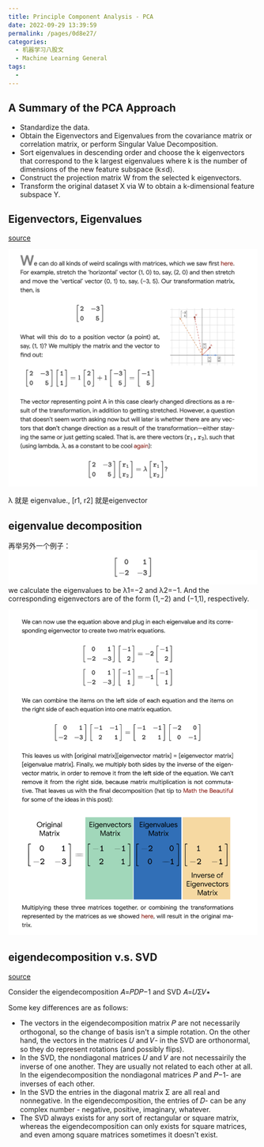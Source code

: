 ```yaml
---
title: Principle Component Analysis - PCA
date: 2022-09-29 13:39:59
permalink: /pages/0d8e27/
categories:
  - 机器学习八股文
  - Machine Learning General
tags:
  - 
---
```



## A Summary of the PCA Approach

-   Standardize the data.
-   Obtain the Eigenvectors and Eigenvalues from the covariance matrix or correlation matrix, or perform Singular Value Decomposition.
-   Sort eigenvalues in descending order and choose the k eigenvectors that correspond to the k largest eigenvalues where k is the number of dimensions of the new feature subspace (k≤d).
-   Construct the projection matrix W from the selected k eigenvectors.
-   Transform the original dataset X via W to obtain a k-dimensional feature subspace Y.

## Eigenvectors, Eigenvalues
[source](https://guzintamath.com/textsavvy/2018/05/26/eigenvalues-and-eigenvectors/)

![](https://raw.githubusercontent.com/emmableu/image/master/202209300052071.png)

λ 就是 eigenvalue., [r1, r2] 就是eigenvector

## eigenvalue decomposition


再举另外一个例子：
![](https://raw.githubusercontent.com/emmableu/image/master/202209300057131.png)
we calculate the eigenvalues to be λ1=−2 and λ2=−1. And the corresponding eigenvectors are of the form (1,−2) and (−1,1), respectively.

![](https://raw.githubusercontent.com/emmableu/image/master/202209300058950.png)


## eigendecomposition v.s. SVD
[source](https://math.stackexchange.com/questions/320220/intuitively-what-is-the-difference-between-eigendecomposition-and-singular-valu)


Consider the eigendecomposition 𝐴=𝑃𝐷𝑃−1 and SVD 𝐴=𝑈Σ𝑉∗

Some key differences are as follows:
-   The vectors in the eigendecomposition matrix 𝑃 are not necessarily orthogonal, so the change of basis isn't a simple rotation. On the other hand, the vectors in the matrices 𝑈 and 𝑉-   in the SVD are orthonormal, so they do represent rotations (and possibly flips).
-   In the SVD, the nondiagonal matrices 𝑈 and 𝑉 are not necessairily the inverse of one another. They are usually not related to each other at all. In the eigendecomposition the nondiagonal matrices 𝑃 and 𝑃−1-   are inverses of each other.
-   In the SVD the entries in the diagonal matrix Σ are all real and nonnegative. In the eigendecomposition, the entries of 𝐷-   can be any complex number - negative, positive, imaginary, whatever.
-   The SVD always exists for any sort of rectangular or square matrix, whereas the eigendecomposition can only exists for square matrices, and even among square matrices sometimes it doesn't exist.